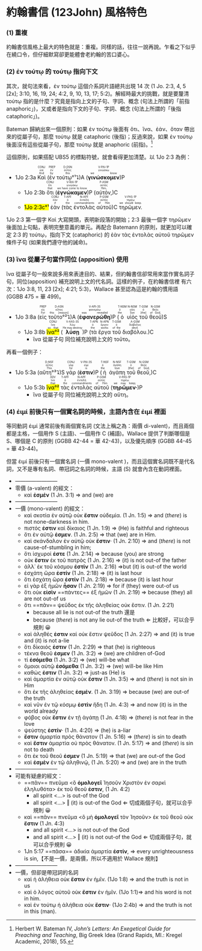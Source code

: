 # 約翰書信 (123John) 風格特色

### (1) 重複
約翰書信風格上最大的特色就是：重複。同樣的話，往往一說再說。乍看之下似乎在繞口令，但仔細默寫卻更能體會老約翰的苦口婆心。  

### (2) ἐν τούτῳ 的 τούτῳ 指向下文
其次，就句法來看，ἐν τούτῳ 這個介系詞片語總共出現 14 次 (1 Jo. 2:3, 4, 5 [2x]; 3:10, 16, 19, 24; 4:2, 9, 10, 13, 17; 5:2)。解經時最大的挑戰，就是要釐清 τούτῳ 指的是什麼？究竟是指向上文的子句、字詞、概念 (句法上所謂的「前指 anaphoric」)，又或者是指向下文的子句、字詞、概念 (句法上所謂的「後指 cataphoric」)。  

Bateman 歸納出來一個原則：如果 ἐν τούτῳ 後面有 ὅτι、ἵνα、ἐάν、ὅταν 帶出來的從屬子句，那麼 τούτῳ 就是 cataphoric (後指)；反過來說，如果 ἐν τούτῳ 後面沒有這些從屬子句，那麼 τούτῳ 就是 anaphoric (前指)。[^1]

這個原則，如果搭配 UBS5 的標點符號，就會看得更加清楚。以 1Jo 2:3 為例：

- <rt>1Jo 2:3a</rt> <RUBY><ruby><ruby>Καὶ<rt>And</rt></ruby><rt>καί</rt></ruby><rt>CONJ</rt></RUBY> (<RUBY><ruby><ruby>ἐν<rt>by</rt></ruby><rt>ἐν</rt></ruby><rt>PREP</rt></RUBY> <RUBY><ruby><ruby>τούτῳ°¹⮧<rt>this</rt></ruby><rt>οὗτος</rt></ruby><rt>D-DSN</rt></RUBY>)A (<RUBY><ruby><ruby><strong>γινώσκομεν</strong><rt>we know</rt></ruby><rt>γινώσκω</rt></ruby><rt>V-PAI-1P</rt></RUBY>)P 
	- <rt>1Jo 2:3b</rt> <RUBY><ruby><ruby>ὅτι<rt>that</rt></ruby><rt>ὅτι</rt></ruby><rt>CONJ</rt></RUBY> (<RUBY><ruby><ruby><strong>ἐγνώκαμεν</strong><rt>we have come to know</rt></ruby><rt>γινώσκω</rt></ruby><rt>V-RAI-1P</rt></RUBY>)P (<RUBY><ruby><ruby>αὐτόν,<rt>Him,</rt></ruby><rt>αὐτός</rt></ruby><rt>P-ASM</rt></RUBY>)C
	- <mark><rt>1Jo 2:3c</rt>°¹</mark> <RUBY><ruby><ruby>ἐὰν<rt>if</rt></ruby><rt>ἐάν</rt></ruby><rt>CONJ</rt></RUBY> (<RUBY><ruby><ruby>τὰς<rt>the</rt></ruby><rt>ὁ</rt></ruby><rt>T-APF</rt></RUBY> <RUBY><ruby><ruby>ἐντολὰς<rt>commandments</rt></ruby><rt>ἐντολή</rt></ruby><rt>N-APF</rt></RUBY> <RUBY><ruby><ruby>αὐτοῦ<rt>of Him</rt></ruby><rt>αὐτός</rt></ruby><rt>P-GSM</rt></RUBY>)C <RUBY><ruby><ruby>τηρῶμεν.<rt>we should keep.</rt></ruby><rt>τηρέω</rt></ruby><rt>V-PAS-1P</rt></RUBY> 

1Jo 2:3 第一個字 Καὶ 大寫開頭，表明新段落的開始；2:3 最後一個字 τηρῶμεν 後面加上句點，表明完整意義的單元。再配合 Batemann 的原則，就更加可以確定 2:3 的 τούτῳ，指向下文 (cataphoric) 的 ἐὰν τὰς ἐντολὰς αὐτοῦ τηρῶμεν 條件子句 (如果我們遵守他的誡命)。


### (3) ἵνα 從屬子句當作同位 (apposition) 使用

ἵνα 從屬子句一般來說多用來表達目的、結果，但約翰書信卻常用來當作實名詞子句，同位(apposition) 補充說明上文的代名詞。這樣的例子，在約翰書信裡 有六次：1Jo 3:8, 11, 23 [2x]; 4:21; 5:3)，Wallace 甚至認為這是約翰的慣用語 (GGBB 475 = 華 499)。

- <rt>1Jo 3:8a</rt> (<RUBY><ruby><ruby>εἰς<rt>For</rt></ruby><rt>εἰς</rt></ruby><rt>PREP</rt></RUBY> <RUBY><ruby><ruby>τοῦτο°²⮧<rt>this [reason]</rt></ruby><rt>οὗτος</rt></ruby><rt>D-ASN</rt></RUBY>)A (<RUBY><ruby><ruby><strong>ἐφανερώθη</strong><rt>was revealed</rt></ruby><rt>φανερόω</rt></ruby><rt>V-API-3S</rt></RUBY>)P (<RUBY><ruby><ruby>ὁ<rt>the</rt></ruby><rt>ὁ</rt></ruby><rt>T-NSM</rt></RUBY> <RUBY><ruby><ruby>υἱὸς<rt>Son</rt></ruby><rt>υἱός</rt></ruby><rt>N-NSM</rt></RUBY> <RUBY><ruby><ruby>τοῦ<rt>[the]</rt></ruby><rt>ὁ</rt></ruby><rt>T-GSM</rt></RUBY> <RUBY><ruby><ruby>θεοῦ<rt>of God,</rt></ruby><rt>θεός</rt></ruby><rt>N-GSM</rt></RUBY>)S
	- <rt>1Jo 3:8b</rt> <RUBY><ruby><ruby><mark>ἵνα°²</mark><rt>so that</rt></ruby><rt>ἵνα</rt></ruby><rt>CONJ</rt></RUBY> (<RUBY><ruby><ruby><strong>λύσῃ</strong><rt>He may destroy</rt></ruby><rt>λύω</rt></ruby><rt>V-AAS-3S</rt></RUBY>)P (<RUBY><ruby><ruby>τὰ<rt>the</rt></ruby><rt>ὁ</rt></ruby><rt>T-APN</rt></RUBY> <RUBY><ruby><ruby>ἔργα<rt>works</rt></ruby><rt>ἔργον</rt></ruby><rt>N-APN</rt></RUBY> <RUBY><ruby><ruby>τοῦ<rt>of the</rt></ruby><rt>ὁ</rt></ruby><rt>T-GSM</rt></RUBY> <RUBY><ruby><ruby>διαβόλου.<rt>devil.</rt></ruby><rt>διάβολος</rt></ruby><rt>A-GSM</rt></RUBY>)C
		- ἵνα 從屬子句 同位補充說明上文的 τοῦτο。

再看一個例子：

- <rt>1Jo 5:3a</rt> (<RUBY><ruby><ruby>αὕτη°³⮧<rt>This</rt></ruby><rt>οὗτος</rt></ruby><rt>D-NSF</rt></RUBY>)S <RUBY><ruby><ruby>γάρ<rt>for</rt></ruby><rt>γάρ</rt></ruby><rt>CONJ</rt></RUBY> (<RUBY><ruby><ruby><strong>ἐστιν</strong><rt>is</rt></ruby><rt>εἰμί</rt></ruby><rt>V-PAI-3S</rt></RUBY>)P (<RUBY><ruby><ruby>ἡ<rt>the</rt></ruby><rt>ὁ</rt></ruby><rt>T-NSF</rt></RUBY> <RUBY><ruby><ruby>ἀγάπη<rt>love</rt></ruby><rt>ἀγάπη</rt></ruby><rt>N-NSF</rt></RUBY> <RUBY><ruby><ruby>τοῦ<rt>[the]</rt></ruby><rt>ὁ</rt></ruby><rt>T-GSM</rt></RUBY> <RUBY><ruby><ruby>θεοῦ,<rt>of God,</rt></ruby><rt>θεός</rt></ruby><rt>N-GSM</rt></RUBY>)C
	- <rt>1Jo 5:3b</rt> <RUBY><ruby><ruby><mark>ἵνα°²</mark><rt>that</rt></ruby><rt>ἵνα</rt></ruby><rt>ADV</rt></RUBY> <RUBY><ruby><ruby>τὰς<rt>the</rt></ruby><rt>ὁ</rt></ruby><rt>T-APF</rt></RUBY> <RUBY><ruby><ruby>ἐντολὰς<rt>commandments</rt></ruby><rt>ἐντολή</rt></ruby><rt>N-APF</rt></RUBY> <RUBY><ruby><ruby>αὐτοῦ<rt>of Him</rt></ruby><rt>αὐτός</rt></ruby><rt>P-GSM</rt></RUBY> (<RUBY><ruby><ruby><strong>τηρῶμεν·</strong><rt>we may keep;</rt></ruby><rt>τηρέω</rt></ruby><rt>V-PAS-1P</rt></RUBY>)P 
		- ἵνα 從屬子句 同位補充說明上文的 αὕτη。

### (4) ἐιμί 前後只有一個實名詞的時候，主語內含在 ἐιμί 裡面

等同動詞 ἐιμί 通常前後有兩個實名詞 (文法上稱之為：兩價 di-valent)，而且兩個都是主格，一個用作 S (主語)、一個用作 C (補語)。Wallace 提供了判斷哪個是 S、哪個是 C 的原則 (GGBB 42-44 = 華 42-43)，以及優先順序 (GGBB 44-45 = 華 43-44)。

但當 ἐιμί 前後只有一個實名詞 (一價 mono-valent )，而且這個實名詞既不是代名詞，又不是專有名詞、帶冠詞之名詞的時候，主語 (S) 就會內含在動詞裡面。

- ————————
- 零價 (a-valent) 的經文：
	- καὶ **ἐσμέν** (1 Jn. 3:1) ⇒ and (we) are 
- ————————
- 一價 (mono-valent) 的經文：
	- καὶ σκοτία ἐν αὐτῷ οὐκ **ἔστιν** οὐδεμία. (1 Jn. 1:5) ⇒ and (*there*) is not none-darkness in him.
	- πιστός **ἐστιν** καὶ δίκαιος (1 Jn. 1:9) ⇒ (He) is faithful and righteous
	- ὅτι ἐν αὐτῷ **ἐσμεν**. (1 Jn. 2:5) ⇒ that (we) are in Him.
	- καὶ σκάνδαλον ἐν αὐτῷ οὐκ **ἔστιν**· (1 Jn. 2:10) ⇒ and (*there*) is not cause-of-stumbling in him;
	- ὅτι ἰσχυροί **ἐστε** (1 Jn. 2:14) ⇒ because (you) are strong
	- οὐκ **ἔστιν** ἐκ τοῦ πατρὸς  (1 Jn. 2:16) ⇒  (it) is not out-of the father 
	- ἀλλ᾽ ἐκ τοῦ κόσμου **ἐστίν** (1 Jn. 2:16) ⇒but (it) is out-of the world
	- ἐσχάτη ὥρα **ἐστίν** (1 Jn. 2:18) ⇒ (it) is last hour
	- ὅτι ἐσχάτη ὥρα **ἐστίν** (1 Jn. 2:18) ⇒ because (it) is last hour
	- εἰ γὰρ ἐξ ἡμῶν **ἦσαν** (1 Jn. 2:19) ⇒ for if (they) were out-of us
	- ὅτι οὐκ **εἰσὶν** ==πάντες== ἐξ ἡμῶν (1 Jn. 2:19) ⇒ because (they) all are not out-of us
	- ὅτι ==πᾶν== ψεῦδος ἐκ τῆς ἀληθείας οὐκ ἔστιν. (1 Jn. 2:21)
		- because all lie is not out-of the truth 還是
		- because (*there*) is not any lie out-of the truth ⇐ 比較好，可以合乎規則 😀
	- καὶ ἀληθές **ἐστιν** καὶ οὐκ ἔστιν ψεῦδος (1 Jn. 2:27) ⇒ and (it) is true and (it) is not a-lie
	- ὅτι δίκαιός **ἐστιν** (1 Jn. 2:29) ⇒ that (he) is righteous
	- τέκνα θεοῦ **ἐσμεν** (1 Jn. 3:2) ⇒ (we) are children of-God
	- τί **ἐσόμεθα** (1 Jn. 3:2) ⇒ (we) will-be what
	- ὅμοιοι αὐτῷ **ἐσόμεθα** (1 Jn. 3:2) ⇒ (we) will-be like Him
	- καθώς **ἐστιν** (1 Jn. 3:2) ⇒ just-as (He) is
	- καὶ ἁμαρτία ἐν αὐτῷ οὐκ **ἔστιν** (1 Jn. 3:5) ⇒ and (*there*) is not sin in Him
	- ὅτι ἐκ τῆς ἀληθείας **ἐσμέν**. (1 Jn. 3:19) ⇒ because (we) are out-of the truth
	- καὶ νῦν ἐν τῷ κόσμῳ **ἐστὶν** ἤδη (1 Jn. 4:3) ⇒ and now (it) is in the world already
	- φόβος οὐκ **ἔστιν** ἐν τῇ ἀγάπῃ (1 Jn. 4:18) ⇒ (*there*) is not fear in the love
	- ψεύστης **ἐστίν**· (1 Jn. 4:20) ⇒ (he) is a-liar
	- **ἔστιν** ἁμαρτία πρὸς θάνατον (1 Jn. 5:16) ⇒ (*there*) is sin to death
	- καὶ **ἔστιν** ἁμαρτία οὐ πρὸς θάνατον. (1 Jn. 5:17) ⇒ and (*there*) is sin not to death
	- ὅτι ἐκ τοῦ θεοῦ **ἐσμεν** (1 Jn. 5:19) ⇒ that (we) are out-of the God
	- καὶ **ἐσμὲν** ἐν τῷ ἀληθινῷ, (1 Jn. 5:20) ⇒ and (we) are in the truth
- ————————
- 可能有疑慮的經文：
	- ==πᾶν== πνεῦμα <ὃ **ὁμολογεῖ** Ἰησοῦν Χριστὸν ἐν σαρκὶ ἐληλυθότα> ἐκ τοῦ θεοῦ **ἐστιν**, (1 Jn. 4:2)
		- all spirit <...> is out-of the God
		- all spirit <...> ‖ (it) is out-of the God ⇐ 切成兩個子句，就可以合乎規則 😀
	- καὶ ==πᾶν== πνεῦμα <ὃ μὴ **ὁμολογεῖ** τὸν Ἰησοῦν> ἐκ τοῦ θεοῦ οὐκ **ἔστιν** (1 Jn. 4:3)
		- and all spirit <...> is not out-of the God
		- and all spirit <...> ‖ (it) is not out-of the God ⇐ 切成兩個子句，就可以合乎規則 😀
	- 1Jn 5:17  ==πᾶσα== ἀδικία ἁμαρτία **ἐστίν**, ⇒ every unrighteousness is sin,【不是一價，是兩價，所以不適用於 Wallace 規則】
- ————————
- 一價，但卻是帶冠詞的名詞
	-  καὶ ἡ ἀλήθεια οὐκ **ἔστιν** ἐν ἡμῖν. (1Jo 1:8) ⇒ and  the truth is not in us
	- καὶ ὁ λόγος αὐτοῦ οὐκ **ἔστιν** ἐν ἡμῖν. (1Jo 1:1)⇒ and his word is not in him.
	- καὶ ἐν τούτῳ ἡ ἀλήθεια οὐκ **ἔστιν**· (1Jo 2:4b) ⇒ and the truth is not in this (man).



[^1]: Herbert W. Bateman IV, _John’s Letters: An Exegetical Guide for Preaching and Teaching_, Big Greek Idea (Grand Rapids, MI.: Kregel Academic, 2018), 55.